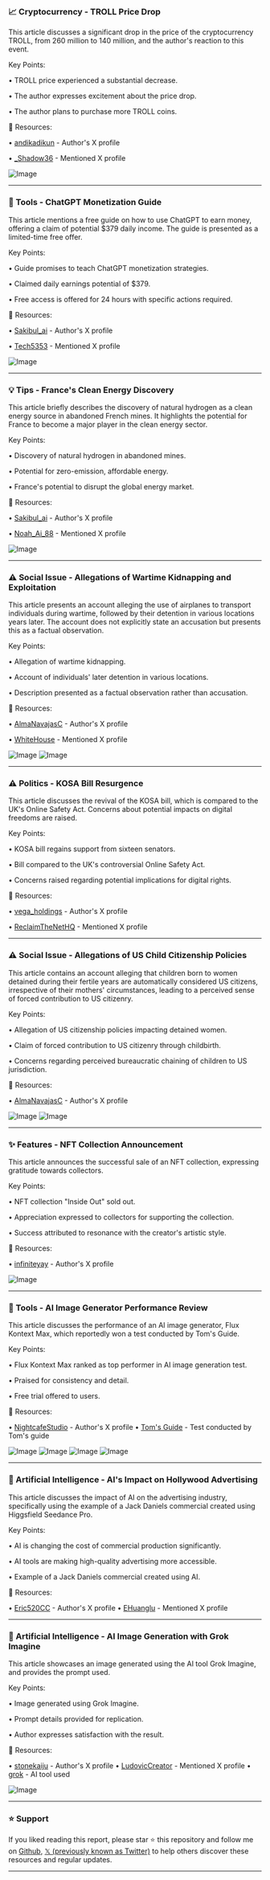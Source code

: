 ### 📈 Cryptocurrency - TROLL Price Drop

This article discusses a significant drop in the price of the cryptocurrency TROLL, from 260 million to 140 million, and the author's reaction to this event.

Key Points:

• TROLL price experienced a substantial decrease.

• The author expresses excitement about the price drop.

• The author plans to purchase more TROLL coins.


🔗 Resources:

• [andikadikun](https://x.com/andikadikun) - Author's X profile

• [_Shadow36](https://x.com/_Shadow36) - Mentioned X profile

![Image](https://pbs.twimg.com/media/GyM_9YZWoAA56Mu?format=jpg&name=900x900)

---
### 🚀 Tools - ChatGPT Monetization Guide

This article mentions a free guide on how to use ChatGPT to earn money, offering a claim of potential $379 daily income.  The guide is presented as a limited-time free offer.

Key Points:

• Guide promises to teach ChatGPT monetization strategies.

• Claimed daily earnings potential of $379.

• Free access is offered for 24 hours with specific actions required.


🔗 Resources:

• [Sakibul_ai](https://x.com/Sakibul_ai) - Author's X profile

• [Tech5353](https://x.com/Tech5353) - Mentioned X profile

![Image](https://pbs.twimg.com/media/GyKlscPWYAEpSIP?format=png&name=small)

---
### 💡 Tips - France's Clean Energy Discovery

This article briefly describes the discovery of natural hydrogen as a clean energy source in abandoned French mines.  It highlights the potential for France to become a major player in the clean energy sector.

Key Points:

• Discovery of natural hydrogen in abandoned mines.

• Potential for zero-emission, affordable energy.

• France's potential to disrupt the global energy market.


🔗 Resources:

• [Sakibul_ai](https://x.com/Sakibul_ai) - Author's X profile

• [Noah_Ai_88](https://x.com/Noah_Ai_88) - Mentioned X profile

![Image](https://pbs.twimg.com/media/GyKnscKaEAU9LT4?format=png&name=small)

---
### ⚠️ Social Issue - Allegations of Wartime Kidnapping and Exploitation

This article presents an account alleging the use of airplanes to transport individuals during wartime, followed by their detention in various locations years later.  The account does not explicitly state an accusation but presents this as a factual observation.

Key Points:

• Allegation of wartime kidnapping.

• Account of individuals' later detention in various locations.

• Description presented as a factual observation rather than accusation.


🔗 Resources:

• [AlmaNavajasC](https://x.com/AlmaNavajasC) - Author's X profile

• [WhiteHouse](https://x.com/WhiteHouse) - Mentioned X profile

![Image](https://pbs.twimg.com/media/Gx8UwfoWEAA_4ud?format=jpg&name=900x900)
![Image](https://pbs.twimg.com/media/Gx8VHVlWAAAhTS4?format=png&name=900x900)

---
### ⚠️ Politics - KOSA Bill Resurgence

This article discusses the revival of the KOSA bill, which is compared to the UK's Online Safety Act.  Concerns about potential impacts on digital freedoms are raised.

Key Points:

• KOSA bill regains support from sixteen senators.

• Bill compared to the UK's controversial Online Safety Act.

• Concerns raised regarding potential implications for digital rights.


🔗 Resources:

• [vega_holdings](https://x.com/vega_holdings) - Author's X profile

• [ReclaimTheNetHQ](https://x.com/ReclaimTheNetHQ) - Mentioned X profile


---
### ⚠️ Social Issue - Allegations of US Child Citizenship Policies

This article contains an account alleging that children born to women detained during their fertile years are automatically considered US citizens, irrespective of their mothers' circumstances, leading to a perceived sense of forced contribution to US citizenry.

Key Points:

• Allegation of US citizenship policies impacting detained women.

• Claim of forced contribution to US citizenry through childbirth.

• Concerns regarding perceived bureaucratic chaining of children to US jurisdiction.


🔗 Resources:

• [AlmaNavajasC](https://x.com/AlmaNavajasC) - Author's X profile

![Image](https://pbs.twimg.com/media/Gx8UwfoWEAA_4ud?format=jpg&name=900x900)
![Image](https://pbs.twimg.com/media/Gx8VHVlWAAAhTS4?format=png&name=900x900)


---
### ✨ Features - NFT Collection Announcement

This article announces the successful sale of an NFT collection, expressing gratitude towards collectors.

Key Points:

• NFT collection "Inside Out" sold out.

• Appreciation expressed to collectors for supporting the collection.

• Success attributed to resonance with the creator's artistic style.


🔗 Resources:

• [infiniteyay](https://x.com/infiniteyay) - Author's X profile

![Image](https://pbs.twimg.com/tweet_video_thumb/GyJ8KzzaEAAKpKh.jpg)

---
### 🚀 Tools - AI Image Generator Performance Review

This article discusses the performance of an AI image generator, Flux Kontext Max, which reportedly won a test conducted by Tom's Guide.

Key Points:

• Flux Kontext Max ranked as top performer in AI image generation test.

• Praised for consistency and detail.

• Free trial offered to users.

🔗 Resources:

• [NightcafeStudio](https://x.com/NightcafeStudio) - Author's X profile
• [Tom's Guide](https://creator.nightcafe.studio/studio) - Test conducted by Tom's guide

![Image](https://pbs.twimg.com/media/Gx_bET_a4AAIIG9?format=jpg&name=small)
![Image](https://pbs.twimg.com/media/Gx_bLSXbsAA5mgq?format=jpg&name=small)
![Image](https://pbs.twimg.com/media/Gx_bQdzbgAA-PWa?format=jpg&name=small)
![Image](https://pbs.twimg.com/media/Gx_bRVIbIAAoChz?format=jpg&name=small)

---
### 🤖 Artificial Intelligence - AI's Impact on Hollywood Advertising

This article discusses the impact of AI on the advertising industry, specifically using the example of a Jack Daniels commercial created using Higgsfield Seedance Pro.

Key Points:

• AI is changing the cost of commercial production significantly.

• AI tools are making high-quality advertising more accessible.

• Example of a Jack Daniels commercial created using AI.


🔗 Resources:

• [Eric520CC](https://x.com/Eric520CC) - Author's X profile
• [EHuanglu](https://x.com/EHuanglu) - Mentioned X profile

---
### 🤖 Artificial Intelligence - AI Image Generation with Grok Imagine

This article showcases an image generated using the AI tool Grok Imagine, and provides the prompt used.

Key Points:

• Image generated using Grok Imagine.

• Prompt details provided for replication.

• Author expresses satisfaction with the result.


🔗 Resources:

• [stonekaiju](https://x.com/stonekaiju) - Author's X profile
• [LudovicCreator](https://x.com/LudovicCreator) - Mentioned X profile
• [grok](https://x.com/grok) - AI tool used

![Image](https://pbs.twimg.com/media/GyLx9MoXgAAl87v?format=jpg&name=small)


---

### ⭐️ Support

If you liked reading this report, please star ⭐️ this repository and follow me on [Github](https://github.com/Drix10), [𝕏 (previously known as Twitter)](https://x.com/DRIX_10_) to help others discover these resources and regular updates.

---